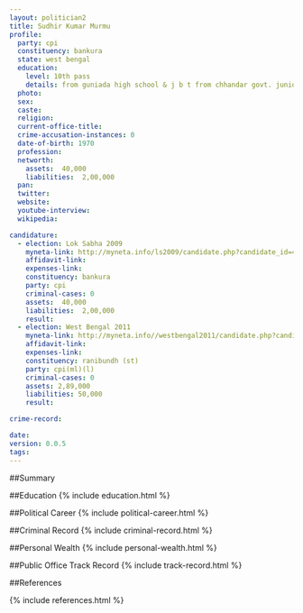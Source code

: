 ```yaml
---
layout: politician2
title: Sudhir Kumar Murmu
profile: 
  party: cpi
  constituency: bankura
  state: west bengal
  education: 
    level: 10th pass
    details: from guniada high school & j b t from chhandar govt. junior basic tr institution
  photo: 
  sex: 
  caste: 
  religion: 
  current-office-title: 
  crime-accusation-instances: 0
  date-of-birth: 1970
  profession: 
  networth: 
    assets:  40,000
    liabilities:  2,00,000
  pan: 
  twitter: 
  website: 
  youtube-interview: 
  wikipedia: 

candidature: 
  - election: Lok Sabha 2009
    myneta-link: http://myneta.info/ls2009/candidate.php?candidate_id=4896
    affidavit-link: 
    expenses-link: 
    constituency: bankura 
    party: cpi
    criminal-cases: 0
    assets:  40,000
    liabilities:  2,00,000
    result:  
  - election: West Bengal 2011
    myneta-link: http://myneta.info//westbengal2011/candidate.php?candidate_id=1199
    affidavit-link: 
    expenses-link: 
    constituency: ranibundh (st) 
    party: cpi(ml)(l)
    criminal-cases: 0
    assets: 2,89,000
    liabilities: 50,000
    result:  

crime-record: 

date: 
version: 0.0.5
tags: 
---
```

##Summary


##Education
{% include education.html %}


##Political Career
{% include political-career.html %}


##Criminal Record
{% include criminal-record.html %}


##Personal Wealth
{% include personal-wealth.html %}


##Public Office Track Record
{% include track-record.html %}


##References


{% include references.html %}